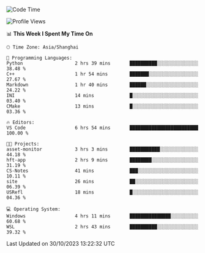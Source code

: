 <!--START_SECTION:waka-->
![Code Time](http://img.shields.io/badge/Code%20Time-1%2C328%20hrs%2012%20mins-blue)

![Profile Views](http://img.shields.io/badge/Profile%20Views-0-blue)

📊 **This Week I Spent My Time On** 

```text
🕑︎ Time Zone: Asia/Shanghai

💬 Programming Languages: 
Python                   2 hrs 39 mins       ██████████░░░░░░░░░░░░░░░   38.48 % 
C++                      1 hr 54 mins        ███████░░░░░░░░░░░░░░░░░░   27.67 % 
Markdown                 1 hr 40 mins        ██████░░░░░░░░░░░░░░░░░░░   24.22 % 
INI                      14 mins             █░░░░░░░░░░░░░░░░░░░░░░░░   03.40 % 
CMake                    13 mins             █░░░░░░░░░░░░░░░░░░░░░░░░   03.36 % 

🔥 Editors: 
VS Code                  6 hrs 54 mins       █████████████████████████   100.00 % 

🐱‍💻 Projects: 
asset-monitor            3 hrs 3 mins        ███████████░░░░░░░░░░░░░░   44.18 % 
hft-app                  2 hrs 9 mins        ████████░░░░░░░░░░░░░░░░░   31.19 % 
CS-Notes                 41 mins             ███░░░░░░░░░░░░░░░░░░░░░░   10.11 % 
site                     26 mins             ██░░░░░░░░░░░░░░░░░░░░░░░   06.39 % 
USRefl                   18 mins             █░░░░░░░░░░░░░░░░░░░░░░░░   04.36 % 

💻 Operating System: 
Windows                  4 hrs 11 mins       ███████████████░░░░░░░░░░   60.68 % 
WSL                      2 hrs 43 mins       ██████████░░░░░░░░░░░░░░░   39.32 % 
```


 Last Updated on 30/10/2023 13:22:32 UTC
<!--END_SECTION:waka-->